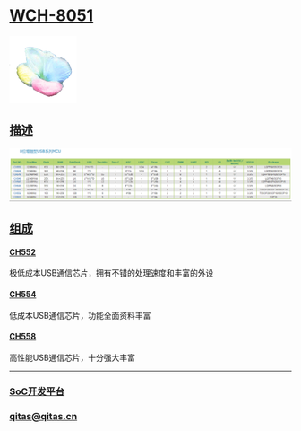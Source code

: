 ﻿# [WCH-8051](https://github.com/sochub/WCH-8051)

[![sites](SoC/SoC.png)](http://www.qitas.cn) 

## [描述](https://github.com/sochub/WCH-8051/wiki) 

[![sites](docs/wch.png)](http://www.qitas.cn) 

## [组成](SoC/) 

#### [CH552](https://github.com/sochub/CH552) 

极低成本USB通信芯片，拥有不错的处理速度和丰富的外设

#### [CH554](https://github.com/sochub/CH554) 

低成本USB通信芯片，功能全面资料丰富

#### [CH558](https://github.com/sochub/CH558) 

高性能USB通信芯片，十分强大丰富

---

###  [SoC开发平台](http://www.qitas.cn)   

###  qitas@qitas.cn